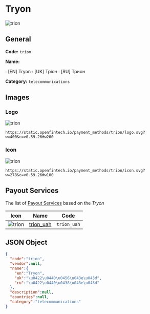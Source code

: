 
# Tryon 
![trion](https://static.openfintech.io/payment_methods/trion/logo.svg?w=400&c=v0.59.26#w200)  

## General 
**Code:** `trion` 
 
**Name:** 
 
:	[EN] Tryon 
:	[UK] Тріон 
:	[RU] Трион 
 
**Category:** `telecommunications` 
 

## Images 

### Logo 
![trion](https://static.openfintech.io/payment_methods/trion/logo.svg?w=400&c=v0.59.26#w200)  

```
https://static.openfintech.io/payment_methods/trion/logo.svg?w=400&c=v0.59.26#w200
```  

### Icon 
![trion](https://static.openfintech.io/payment_methods/trion/icon.svg?w=278&c=v0.59.26#w100)  

```
https://static.openfintech.io/payment_methods/trion/icon.svg?w=278&c=v0.59.26#w100
```  

## Payout Services 
 
The list of [Payout Services](/payout-services/) based on the _Tryon_ 

|Icon|Name|Code| 
|:---:|:---:|:---:| 
|![trion](https://static.openfintech.io/payout_methods/trion/icon.png?w=278&c=v0.59.26#w40) |[trion_uah](/payout-services/trion_uah/)|`trion_uah`| 
 

## JSON Object 

```json
{
  "code":"trion",
  "vendor":null,
  "name":{
    "en":"Tryon",
    "uk":"\u0422\u0440\u0456\u043e\u043d",
    "ru":"\u0422\u0440\u0438\u043e\u043d"
  },
  "description":null,
  "countries":null,
  "category":"telecommunications"
}
```  
